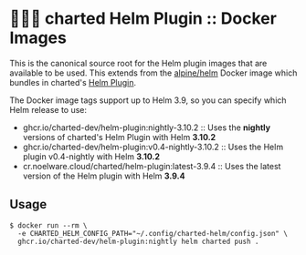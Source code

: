 # 🐻‍❄️🐳 charted Helm Plugin :: Docker Images
This is the canonical source root for the Helm plugin images that are available to be used. This extends from the [alpine/helm](https://hub.docker.com/r/alpine/helm) Docker image
which bundles in charted's [Helm Plugin](https://charts.noelware.org/docs/helm-plugin/latest).

The Docker image tags support up to Helm 3.9, so you can specify which Helm release to use:

- ghcr.io/charted-dev/helm-plugin:nightly-3.10.2 :: Uses the **nightly** versions of charted's Helm Plugin with Helm **3.10.2**
- ghcr.io/charted-dev/helm-plugin:v0.4-nightly-3.10.2 :: Uses the Helm plugin v0.4-nightly with Helm **3.10.2**
- cr.noelware.cloud/charted/helm-plugin:latest-3.9.4 :: Uses the latest version of the Helm plugin with Helm **3.9.4**

## Usage
```shell
$ docker run --rm \
  -e CHARTED_HELM_CONFIG_PATH="~/.config/charted-helm/config.json" \
  ghcr.io/charted-dev/helm-plugin:nightly helm charted push .
```
